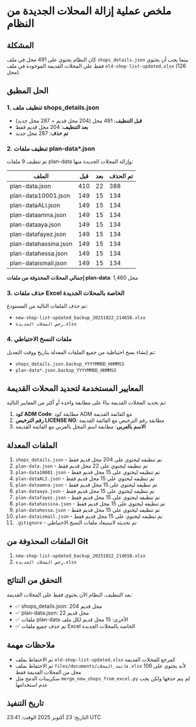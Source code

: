 # ملخص عملية إزالة المحلات الجديدة من النظام

## المشكلة
كان النظام يحتوي على 491 محل في ملف `shops_details.json` بينما يجب أن يحتوي فقط على المحلات القديمة الموجودة في ملف `old-shop-list-updated.xlsx` (126 محل).

## الحل المطبق

### 1. تنظيف ملف shops_details.json
- **قبل التنظيف**: 491 محل (204 محل قديم + 287 محل جديد)
- **بعد التنظيف**: 204 محل قديم فقط
- **تم حذف**: 287 محل جديد

### 2. تنظيف ملفات plan-data*.json
تم تنظيف 9 ملفات plan-data وإزالة المحلات الجديدة منها:

| الملف | قبل | بعد | تم الحذف |
|------|-----|-----|----------|
| plan-data.json | 410 | 22 | 388 |
| plan-data10001.json | 149 | 15 | 134 |
| plan-dataALI.json | 149 | 15 | 134 |
| plan-dataamna.json | 149 | 15 | 134 |
| plan-dataaya.json | 149 | 15 | 134 |
| plan-datafayez.json | 149 | 15 | 134 |
| plan-datahassina.json | 149 | 15 | 134 |
| plan-datahessa.json | 149 | 15 | 134 |
| plan-dataismail.json | 149 | 15 | 134 |

**إجمالي المحلات المحذوفة من ملفات plan-data**: 1,460 محل

### 3. حذف ملفات Excel الخاصة بالمحلات الجديدة
تم حذف الملفات التالية من المستودع:
- `new-shop-list-updated_backup_20251022_214658.xlsx`
- `رخص المحلات الجديدة.xlsx`

### 4. ملفات النسخ الاحتياطي
تم إنشاء نسخ احتياطية من جميع الملفات المعدلة بتاريخ ووقت التعديل:
- `shops_details.json.backup_YYYYMMDD_HHMMSS`
- `plan-data*.json.backup_YYYYMMDD_HHMMSS`

## المعايير المستخدمة لتحديد المحلات القديمة
تم تحديد المحلات القديمة بناءً على مطابقة واحدة أو أكثر من المعايير التالية:
1. **كود ADM Code**: مطابقة كود ADM مع القائمة القديمة
2. **رقم الترخيص LICENSE NO**: مطابقة رقم الترخيص مع القائمة القديمة
3. **الاسم بالعربي**: مطابقة اسم المحل بالعربي مع القائمة القديمة

## الملفات المعدلة
1. `shops_details.json` - تم تنظيفه ليحتوي على 204 محل قديم فقط
2. `plan-data.json` - تم تنظيفه ليحتوي على 22 محل قديم فقط
3. `plan-data10001.json` - تم تنظيفه ليحتوي على 15 محل قديم فقط
4. `plan-dataALI.json` - تم تنظيفه ليحتوي على 15 محل قديم فقط
5. `plan-dataamna.json` - تم تنظيفه ليحتوي على 15 محل قديم فقط
6. `plan-dataaya.json` - تم تنظيفه ليحتوي على 15 محل قديم فقط
7. `plan-datafayez.json` - تم تنظيفه ليحتوي على 15 محل قديم فقط
8. `plan-datahassina.json` - تم تنظيفه ليحتوي على 15 محل قديم فقط
9. `plan-datahessa.json` - تم تنظيفه ليحتوي على 15 محل قديم فقط
10. `plan-dataismail.json` - تم تنظيفه ليحتوي على 15 محل قديم فقط
11. `.gitignore` - تم تحديثه لاستبعاد ملفات النسخ الاحتياطي

## الملفات المحذوفة من Git
1. `new-shop-list-updated_backup_20251022_214658.xlsx`
2. `رخص المحلات الجديدة.xlsx`

## التحقق من النتائج
بعد التنظيف، النظام الآن يحتوي فقط على المحلات القديمة:
- ✅ shops_details.json: 204 محل قديم
- ✅ plan-data.json: 22 محل قديم
- ✅ ملفات plan-data الأخرى: 15 محل قديم لكل ملف
- ✅ تم حذف جميع ملفات Excel الخاصة بالمحلات الجديدة

## ملاحظات مهمة
- تم الاحتفاظ بملف `old-shop-list-updated.xlsx` كمرجع للمحلات القديمة
- تم الاحتفاظ بملف `files/documents/قائمة_المحلات.xlsx` لأنه يحتوي على 106 محل من المحلات القديمة فقط
- سكريبتات الدمج مثل `merge_new_shops_from_excel.py` لم يتم حذفها ولكن يجب عدم استخدامها

## تاريخ التنفيذ
التاريخ: 23 أكتوبر 2025
الوقت: 23:41 UTC
